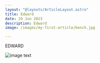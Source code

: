 ```yaml
---
layout: "@layouts/ArticleLayout.astro"
title: Edward
date: 29 Jun 2023
description: Edward
image: /images/my-first-article/bench.jpg

---
```


EDWARD

![image text](/images/my-first-article/moyin.jpg)